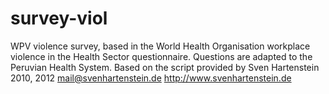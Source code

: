 # survey-viol
WPV violence survey, based in the World Health Organisation workplace violence in the Health Sector questionnaire. Questions are adapted to the Peruvian Health System. Based on the script provided by Sven Hartenstein 2010, 2012  mail@svenhartenstein.de  http://www.svenhartenstein.de
